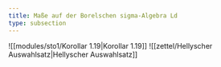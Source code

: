 ```yaml
---
title: Maße auf der Borelschen sigma-Algebra Ld
type: subsection
---
```


![[modules/sto1/Korollar 1.19|Korollar 1.19]]
![[zettel/Hellyscher Auswahlsatz|Hellyscher Auswahlsatz]]